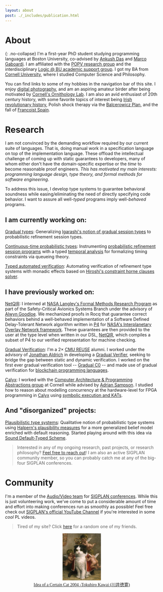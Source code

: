 ```yaml
---
layout: about
post: ./_includes/publication.html
---
```


# About 
{: .no-collapse}
I'm a first-year PhD student studying programming languages at Boston University, co-advised by [Ankush Das](https://ankushdas.github.io) and [Marco Gaboardi](https://cs-people.bu.edu/gaboardi/). I am affiliated with the [POPV research group](https://www.bu.edu/cs/research-groups/popv/) and the interdisciplinary [Logic @ BU academic support group](https://nmmull.github.io/logic-bu/). I got my BA from [Cornell University](https://journals.library.cornell.edu/index.php/CURJ/article/view/696), where I studied Computer Science and Philosophy.

You can find links to some of my hobbies in the navigation bar of this site. I enjoy [digital photography](https://janpaul.pl/photography.html), and am an aspiring amateur birder after being motivated by [Cornell's Ornithology Lab](https://www.birds.cornell.edu/home/). I am also an avid enthusiast of 20th century history, with some favorite topics of interest being [Irish revolutionary history](https://archive.org/details/nationnotrabblei0000ferr), Polish shock therapy via the [Balcerowicz Plan](https://polishhistory.pl/the-balcerowicz-plan-an-economic-leap-into-the-unknown/), and the fall of [Francoist Spain](https://origins.osu.edu/milestones/death-franco-spanish-civil-war).

# Research

I am not convinced by the demanding workflow required by our current suite of languages. That is, doing manual work in a specification language on top of the implementation language. These offload the intellectual challenge of coming up with static guarantees to developers, many of whom either don't have the domain-specific expertise or the *time* to become reasonable proof engineers. *This has motivated my main interests: programming language design, type theory, and formal methods for software engineering*. 

To address this issue, I develop type systems to guarantee behavioral soundness while easing/eliminating the need of directly specifying code behavior. I want to assure all well-*typed* programs imply well-*behaved* programs.

## I am currently working on:

<u>Gradual types</u>: Generalizing [Igarashi's notion of gradual session types](https://homepages.inf.ed.ac.uk/wadler/papers/gradsess/gradsess.pdf) to probabilistic refinement session types.

<u>Continuous-time probabilistic types</u>: Instrumenting [probabilistic refinement session programs](https://dl.acm.org/doi/10.1145/3729317) with a typed [temporal analysis](https://ankushdas.github.io/docs/icfp18.pdf) for formalizing timing constraints via queueing theory.

<u>Typed automated verification</u>: Automating verification of refinement type systems with monadic effects based on [Hiroshi's constraint horne clauses solver](https://arxiv.org/pdf/1610.06768).

## I have previously worked on:
<u>NetQIR</u>: I interned at [NASA Langley's Formal Methods Research Program](https://shemesh.larc.nasa.gov/fm/index.html) as part of the Safety-Critical Avionics Systems Branch under the advisory of [Alwyn Goodloe](https://shemesh.larc.nasa.gov/people/aeg/). We mechanized proofs in Rocq that guarantee correct behaviors behind a well-behaved implementation of a Software Defined Delay-Tolerant Network algorithm written in [P4](https://p4.org/) for [NASA's Interplanetary Overlay Network framework](https://www.nasa.gov/directorates/somd/space-communications-navigation-program/interplanetary-overlay-network/). These guarantees are then provided to the user at the type level when written in our DSL, [NetQIR](https://popl25.sigplan.org/details/CoqPL-2025-papers/1/Formal-Verification-of-a-Software-Defined-Delay-Tolerant-Network), which compiles a subset of P4 to our verified representation for machine checking.

<u>Gradual Verification</u>: I'm a 2× [CMU REUSE](https://www.cmu.edu/scs/s3d/reuse/Research/index.html) alumni. I worked under the advisory of [Jonathan Aldrich](https://www.cs.cmu.edu/~aldrich/) in developing a [Gradual Verifier](http://www.cs.cmu.edu/~aldrich/papers/vmcai2018-gradual-verification.pdf), seeking to bridge the gap between static and dynamic verification. I worked on the first ever gradual verification tool -- [Gradual C0](https://arxiv.org/abs/2210.02428) -- and made use of gradual verification for [blockchain programming languages](https://popl24.sigplan.org/details/prisc-2024-papers/2/Gradual-Verification-for-Smart-Contracts).

<u>Calyx</u>: I worked with the  [Computer Architecture & Programming Abstractions group](https://capra.cs.cornell.edu/) at Cornell while advised by [Adrian Sampson](https://www.cs.cornell.edu/~asampson/). I studied how to reason about modelling concurrency at the hardware-level for FPGA programming in [Calyx](https://calyxir.org/) using [symbolic execution and KATs](https://github.com/calyxir/calyx/issues/2278).

## And "disorganized" projects:
<u>Plausibilistic type systems</u>: Qualitative notion of probabilistic type systems using [Halpern's plausibility measures](https://www.cs.cornell.edu/home/halpern/papers/plaus.pdf) for a more generalized belief model enriched with default reasoning. Started playing around with this idea via [Sound Default-Typed Scheme](https://conf.researchr.org/details/icfp-splash-2025/scheme-2025-papers/10/Sound-Default-Typed-Scheme-Position-Paper-).

> Interested in any of my ongoing research, past projects, or research philosophy? [Feel free to reach out](mailto:research@janpaul.pl)! I am also an active SIGPLAN community member, so you can probably catch me at any of the big-four SIGPLAN conferences.

# Community
I'm a member of the [Audio/Video team](https://www.sigplan.org/AV) for [SIGPLAN conferences](https://www.sigplan.org/Conferences/). While this is just volunteering work, we've come to put a considerable amount of time and effort into making conferences run as smoothly as possible! Feel free check out [SIGPLAN's official YouTube Channel](https://www.youtube.com/@acmsigplan) if you're interested in some *cool* PL videos.

<script>
  // Define an array of friends' links and their names
  const friends = [
    { name: 'Song', url: 'https://s-ye.github.io/me/' },
    { name: 'Inle', url: 'https://imbush.github.io/' },
    { name: 'Sid', url: 'https://sholalkere.github.io/' },
    { name: 'Ben', url: 'https://camto.github.io/' },
    { name: 'Sina', url: 'https://sinearc.github.io/' },
    { name: 'Elaine', url: 'https://samoyed.blog/' },
    { name: 'Alex', url: 'https://www.eecs.tufts.edu/~abai02/'},
    { name: 'John', url: 'https://j-hui.com/'},
    { name: 'Chris', url: 'https://flyingrocksquirrel.github.io/'},
    { name: 'Max', url: 'https://github.com/MaxCan-Code'},
    { name: 'Espada', url: 'https://github.com/GUIpsp'},
    { name: 'Nicole', url: 'https://ipv3.org/'},
    { name: 'Dexter', url: 'https://qtrp.org/'},
    { name: 'Nicola', url: 'https://nicolaassolini98.github.io/'},
    {name: 'Eduardo', url: 'https://github.com/eduardo-imadeira'},
    {name: 'Ethan', url: 'https://ethanrange.com/'},
    {name: 'Apoorv', url: 'https://cs.uiowa.edu/~aningle'},
    {name: 'Eloise', url: 'https://github.com/fdeitylink'}
  ];

  // Function to choose a random friend and return the URL
  function getRandomFriendURL() {
    const randomIndex = Math.floor(Math.random() * friends.length);
    return friends[randomIndex].url;
  }

  // Function to handle the link click (normal and middle-click)
  function handleLinkClick(event) {
    const randomFriendURL = getRandomFriendURL();

    // If middle mouse button is clicked or Ctrl/Command key is pressed, open in a new tab
    if (event.button === 1 || event.ctrlKey || event.metaKey) {
      window.open(randomFriendURL, '_blank'); // Open in a new tab
    } else {
      // For normal clicks, redirect in the same tab
      window.location.href = randomFriendURL;
    }

    event.preventDefault(); // Prevent default behavior of link
  }
</script>

> <p> Tired of my site? Click <a href="#" onmousedown="handleLinkClick(event);">here</a> for a random one of my friends.</p>

<center>
<img width="25%" src="assets/img/Tokuhiro_Kawai.jpg">
</center>

<center>
<a href="https://www.thegreatcat.org/the-cat-in-art-and-photos-2/cats-asian-art/tokuhiro-kawai-1971-present-japanese" style="font-size: 14px; font-family: 'Lora'">Idea of a Certain Cat 2004 -Tokuhiro Kawai (川井徳寛)</a>
</center>
